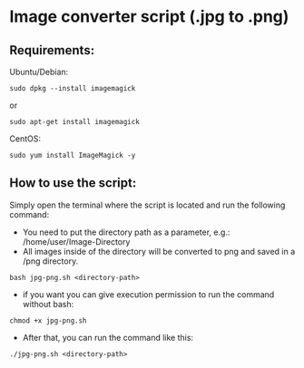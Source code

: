 # Image converter script (.jpg to .png)

## Requirements:

Ubuntu/Debian:

```
sudo dpkg --install imagemagick
```
or

```
sudo apt-get install imagemagick
```

CentOS:
```
sudo yum install ImageMagick -y
```

## How to use the script:

Simply open the terminal where the script is located and run the following command:
- You need to put the directory path as a parameter, e.g.: /home/user/Image-Directory
- All images inside of the directory will be converted to png and saved in a /png directory.

```
bash jpg-png.sh <directory-path>
```

- if you want you can give execution permission to run the command without bash:

```
chmod +x jpg-png.sh
```
- After that, you can run the command like this:

```
./jpg-png.sh <directory-path>
```
